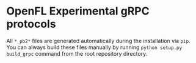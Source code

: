 # OpenFL Experimental gRPC protocols

All `*_pb2*` files are generated automatically during the installation via `pip`.
You can always build these files manually by running `python setup.py build_grpc` command from the root repository directory.

